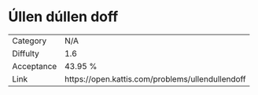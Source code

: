 # Úllen dúllen doff

<table>
    <tr>
        <td>Category</td>
        <td>N/A</td>
    </tr>
    <tr>
        <td>Diffulty</td>
        <td>1.6</td>
    </tr>
    <tr>
        <td>Acceptance</td>
        <td>43.95 %</td>
    </tr>
    <tr>
        <td>Link</td>
        <td>https://open.kattis.com/problems/ullendullendoff</td>
    </tr>
</table>